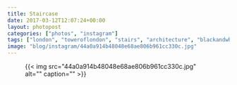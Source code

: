 ```yaml
---
title: Staircase
date: 2017-03-12T12:07:24+00:00
layout: photopost
categories: ["photos", "instagram"]
tags: ["london", "toweroflondon", "stairs", "architecture", "blackandwhite", "abstract"]
image: "blog/instagram/44a0a914b48048e68ae806b961cc330c.jpg"
---
```


<figure class="photo photo--square">
  {{< img src="44a0a914b48048e68ae806b961cc330c.jpg" alt="" caption="" >}}

</figure>


